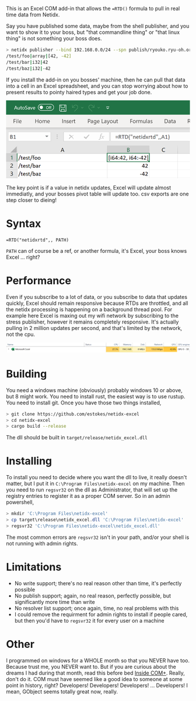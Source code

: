 This is an Excel COM add-in that allows the `=RTD()` formula to pull in real time data from Netidx.

Say you have published some data, maybe from the shell publisher, and you want to show it to your boss, but "that commandline thing" or "that linux thing" is not something your boss does.
```bash
> netidx publisher --bind 192.168.0.0/24 --spn publish/ryouko.ryu-oh.org@RYU-OH.ORG
/test/foo|array|[42, -42]
/test/bar|i32|42
/test/baz|i32|-42
```

If you install the add-in on you bosses' machine, then he can pull that data into a cell in an Excel spreadsheet, and you can stop worrying about how to present results to pointy haired types and get your job done.

![Example](example.PNG)

The key point is if a value in netidx updates, Excel will update almost immediatly, and your bosses pivot table will update too. csv exports are one step closer to dieing!
# Syntax

```
=RTD("netidxrtd",, PATH)
```

`PATH` can of course be a ref, or another formula, it's Excel, your boss knows Excel ... right?

# Performance 

Even if you subscribe to a lot of data, or you subscribe to data that updates quickly, Excel should remain responsive because RTDs are throttled, and all the netidx processing is happening on a background thread pool. For example here Excel is maxing out my wifi network by subscribing to the stress publisher, however it remains completely responsive. It's actually pulling in 2 million updates per second, and that's limited by the network, not the cpu.

![Performance](perf.PNG)

# Building

You need a windows machine (obviously) probably windows 10 or above, but 8 might work. You need to install rust, the easiest way is to use rustup. You need to install git. Once you have those two things installed,

```bash
> git clone https://github.com/estokes/netidx-excel
> cd netidx-excel
> cargo build --release
```

The dll should be built in `target/release/netidx_excel.dll`

# Installing

To install you need to decide where you want the dll to live, it really doesn't matter, but I put it in `C:\Program Files\netidx-excel` on my machine. Then you need to run `regsvr32` on the dll as Administrator, that will set up the registry entries to register it as a proper COM server. So in an admin powershell,

```powershell
> mkdir 'C:\Program Files\netidx-excel'
> cp target\release\netidx_excel.dll 'C:\Program Files\netidx-excel'
> regsvr32 'C:\Program Files\netidx-excel\netidx_excel.dll'
```

The most common errors are `regsvr32` isn't in your path, and/or your shell is not running with admin rights.

# Limitations

- No write support; there's no real reason other than time, it's perfectly possible
- No publish support; again, no real reason, perfectly possible, but significantly more time than write
- No resolver list support; once again, time, no real problems with this
- I could remove the requirment for admin rights to install if people cared, but then you'd have to `regsvr32` it for every user on a machine

# Other

I programmed on windows for a WHOLE month so that you NEVER have too. Because trust me, you NEVER want to. But if you are curious about the dreams I had during that month, read this before bed [Inside COM+](https://www.thrysoee.dk/InsideCOM+/ch05c.htm). Really, don't do it. COM must have seemed like a good idea to someone at some point in history, right? Developers! Developers! Developers! ... Developers! I mean, GObject seems totally great now, really.
